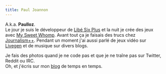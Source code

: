 ```yaml
---
title: Paul Joannon
---
```


A.k.a. **Paulloz**.  
Le jour je suis le développeur de [Libé&nbsp;Six&nbsp;Plus](http://liberation.fr/data-nouveaux-formats-six-plus,100538) et la nuit je crée des jeux avec [My&nbsp;Sweet&nbsp;Whomp](http://mysweetwhomp.fr/). Avant tout ça je faisais des trucs chez [Journalism++](http://jplusplus.org/). Pendant un moment j'ai aussi parlé de jeux vidéo sur [Livegen](http://livegen.fr/) et de musique sur divers blogs.  

Je fais des photos quand je ne code pas et que je ne traîne pas sur Twitter, Reddit ou IRC.  
Oh, et j'écris sur mon [blog](/blog) de temps en temps.
